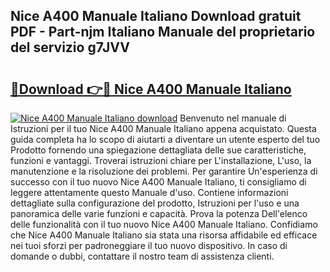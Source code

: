## Nice A400 Manuale Italiano Download gratuit PDF - Part-njm Italiano Manuale del proprietario del servizio g7JVV

# <h2><a href="http://dfg8m4k.blite.top/?on=Nice+A400+Manuale+Italiano">🔗Download 👉🔴 Nice A400 Manuale Italiano</a></h2>

[![Nice A400 Manuale Italiano download](https://i.imgur.com/lujVjoI.png)](http://dfg8m4k.blite.top/?on=Nice+A400+Manuale+Italiano)
Benvenuto nel manuale di Istruzioni per il tuo Nice A400 Manuale Italiano appena acquistato. Questa guida completa ha lo scopo di aiutarti a diventare un utente esperto del tuo Prodotto fornendo una spiegazione dettagliata delle sue caratteristiche, funzioni e vantaggi. Troverai istruzioni chiare per L'installazione, L'uso, la manutenzione e la risoluzione dei problemi. Per garantire Un'esperienza di successo con il tuo nuovo Nice A400 Manuale Italiano, ti consigliamo di leggere attentamente questo Manuale d'uso. Contiene informazioni dettagliate sulla configurazione del prodotto, Istruzioni per l'uso e una panoramica delle varie funzioni e capacità. Prova la potenza Dell'elenco delle funzionalità con il tuo nuovo Nice A400 Manuale Italiano. Confidiamo che Nice A400 Manuale Italiano sia stata una risorsa affidabile ed efficace nei tuoi sforzi per padroneggiare il tuo nuovo dispositivo. In caso di domande o dubbi, contattare il nostro team di assistenza clienti.
